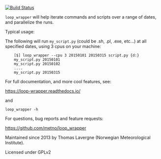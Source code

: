 
[![Build Status](https://travis-ci.org/metno/loop_wrapper.png?branch=master)](https://travis-ci.org/metno/loop_wrapper)

``loop_wrapper`` will help iterate commands and scripts over a range of dates, and parallelize the runs.

Typical usage:

The following will run ``my_script.py`` (could be .sh, .pl, .exe, etc...) at all specified dates, using 3 cpus on your machine:

        [$] loop_wrapper --cpu 3 20150101 20150315 script.py {d:}
        my_script.py 20150101
        my_script.py 20150102
        ....
        my_script.py 20150315

For full documentation, and more cool features, see:

   https://loop-wrapper.readthedocs.io/

and

   ``loop_wrapper -h``

For questions, bug reports and feature requests:

   https://github.com/metno/loop_wrapper

Maintained since 2013 by Thomas Lavergne (Norwegian Meteorological Institute).

Licensed under GPLv2

